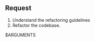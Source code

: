 <!-- ---
!-- Timestamp: 2025-05-26 00:33:33
!-- Author: ywatanabe
!-- File: /home/ywatanabe/.dotfiles/.claude/commands/refactor.md
!-- --- -->

## Request
1. Understand the refactoring guidelines
2. Refactor the codebase.

$ARGUMENTS

<!-- EOF -->